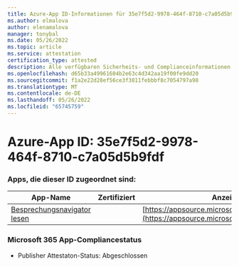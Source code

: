```yaml
---
title: Azure-App ID-Informationen für 35e7f5d2-9978-464f-8710-c7a05d5b9fdf
ms.author: elmalova
author: elenamalova
manager: tonybal
ms.date: 05/26/2022
ms.topic: article
ms.service: attestation
certification_type: attested
description: Alle verfügbaren Sicherheits- und Complianceinformationen für 35e7f5d2-9978-464f-8710-c7a05d5b9fdf.
ms.openlocfilehash: d65b33a49961604b2e63c4d342aa19f00fe9dd20
ms.sourcegitcommit: f1a2e22d28ef56ce3f3811febbbf8c7054797a98
ms.translationtype: MT
ms.contentlocale: de-DE
ms.lasthandoff: 05/26/2022
ms.locfileid: "65745759"
---
```

# <a name="azure-app-id-35e7f5d2-9978-464f-8710-c7a05d5b9fdf"></a>Azure-App ID: 35e7f5d2-9978-464f-8710-c7a05d5b9fdf


### <a name="apps-associated-with-this-id"></a>Apps, die dieser ID zugeordnet sind:
| **App-Name** | **Zertifiziert** | **Anzeigen in AppSource** |
|--------------|---------------|-----------------------|
| [Besprechungsnavigator lesen](../forward/WA200003896.md) |  | [https://appsource.microsoft.com/product/office/WA200003896](https://appsource.microsoft.com/product/office/WA200003896) |

### <a name="microsoft-365-app-compliance-status"></a>Microsoft 365 App-Compliancestatus
- Publisher Attestaton-Status: Abgeschlossen
